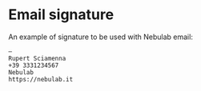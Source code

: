 # Email signature

An example of signature to be used with Nebulab email:
 
```
—
Rupert Sciamenna
+39 3331234567
Nebulab
https://nebulab.it
```
